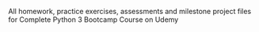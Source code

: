 All homework, practice exercises, assessments and milestone project files for Complete Python 3 Bootcamp Course on Udemy
